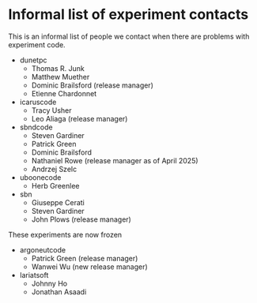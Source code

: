 # Informal list of experiment contacts

This is an informal list of people we contact when there are problems with experiment code.

-   dunetpc
    -   Thomas R. Junk
    -   Matthew Muether
    -   Dominic Brailsford (release manager)
    -   Etienne Chardonnet
-   icaruscode
    -   Tracy Usher
    -   Leo Aliaga (release manager) 
-   sbndcode
    -   Steven Gardiner 
    -   Patrick Green 
    -   Dominic Brailsford
    -   Nathaniel Rowe (release manager as of April 2025)
    -   Andrzej Szelc
-   uboonecode
    -   Herb Greenlee
-   sbn
    -   Giuseppe Cerati
    -   Steven Gardiner
    -   John Plows (release manager)

These experiments are now frozen
-   argoneutcode
    -   Patrick Green (release manager)
    -   Wanwei Wu (new release manager)
-   lariatsoft 
    -   Johnny Ho
    -   Jonathan Asaadi
